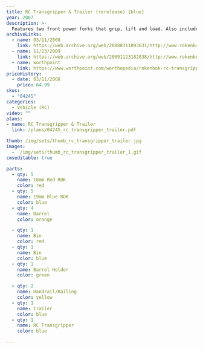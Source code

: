 ```yaml
---
title: RC Transgripper & Trailer (rerelease) [blue]
year: 2007
description: >-
  Features two front power forks that grip, lift and load. Also included is a Cargo Trailer with two side rails for transporting cargo and hidden ramps that pull out for vehicle transportation. Requires Start Set and three AA batteries.
archiveLinks:
  - name: 03/11/2008
    link: https://web.archive.org/web/20080311093631/http://www.rokenbok.com/RO_Products/RC/RC_04245.asp
  - name: 11/23/2009
    link: https://web.archive.org/web/20091123182038/http://www.rokenbok.com/RO_Products/RC/RC_04245.asp
  - name: worthpoint
    link: https://www.worthpoint.com/worthopedia/rokenbok-rc-transgripper-trailer-add-20676119
priceHistory:
  - date: 03/11/2008
    price: 64.99
skus:
  - "04245"
categories:
  - Vehicle (RC)
video: ""
plans:
- name: RC Transgripper & Trailer
  link: /plans/04245_rc_transgripper_trailer.pdf

thumb: /img/sets/thumb_rc_transgripper_trailer.jpg
images:
  -  /img/sets/thumb_rc_transgripper_trailer_1.gif
cmseditable: true

parts:
  - qty: 5
    name: 16mm Red ROK
    color: red
  - qty: 5
    name: 19mm Blue ROK
    color: blue
  - qty: 4
    name: Barrel
    color: orange

  - qty: 1
    name: Bin
    color: red
  - qty: 1
    name: Bin
    color: blue
  - qty: 1
    name: Barrel Holder
    color: green

  - qty: 2
    name: Handrail/Railing
    color: yellow
  - qty: 1
    name: Trailer
    color: blue
  - qty: 1
    name: RC Transgripper
    color: blue

---
```

